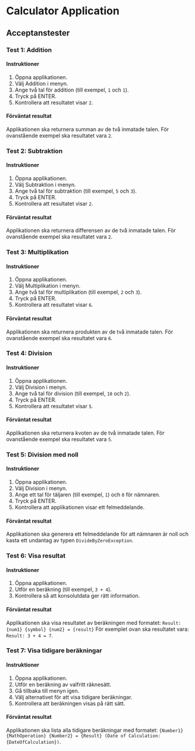 # Calculator Application

## Acceptanstester

### Test 1: Addition

#### Instruktioner
1. Öppna applikationen.
2. Välj Addition i menyn.
3. Ange två tal för addition (till exempel, `1` och `1`).
4. Tryck på ENTER.
5. Kontrollera att resultatet visar `2`.

#### Förväntat resultat
Applikationen ska returnera summan av de två inmatade talen. För ovanstående exempel ska resultatet vara `2`.

### Test 2: Subtraktion

#### Instruktioner
1. Öppna applikationen.
2. Välj Subtraktion i menyn.
3. Ange två tal för subtraktion (till exempel, `5` och `3`).
4. Tryck på ENTER.
5. Kontrollera att resultatet visar `2`.

#### Förväntat resultat
Applikationen ska returnera differensen av de två inmatade talen. För ovanstående exempel ska resultatet vara `2`.

### Test 3: Multiplikation

#### Instruktioner
1. Öppna applikationen.
2. Välj Multiplikation i menyn.
3. Ange två tal för multiplikation (till exempel, `2` och `3`).
4. Tryck på ENTER.
5. Kontrollera att resultatet visar `6`.

#### Förväntat resultat
Applikationen ska returnera produkten av de två inmatade talen. För ovanstående exempel ska resultatet vara `6`.

### Test 4: Division

#### Instruktioner
1. Öppna applikationen.
2. Välj Division i menyn.
3. Ange två tal för division (till exempel, `10` och `2`).
4. Tryck på ENTER.
5. Kontrollera att resultatet visar `5`.

#### Förväntat resultat
Applikationen ska returnera kvoten av de två inmatade talen. För ovanstående exempel ska resultatet vara `5`.

### Test 5: Division med noll

#### Instruktioner
1. Öppna applikationen.
2. Välj Division i menyn.
3. Ange ett tal för täljaren (till exempel, `1`) och `0` för nämnaren.
4. Tryck på ENTER.
5. Kontrollera att applikationen visar ett felmeddelande.

#### Förväntat resultat
Applikationen ska generera ett felmeddelande för att nämnaren är noll och kasta ett undantag av typen `DivideByZeroException`.

### Test 6: Visa resultat

#### Instruktioner
1. Öppna applikationen.
2. Utför en beräkning (till exempel, `3 + 4`).
3. Kontrollera så att konsolutdata ger rätt information.

#### Förväntat resultat
Applikationen ska visa resultatet av beräkningen med formatet:
`Result: {num1} {symbol} {num2} = {result}`
För exemplet ovan ska resultatet vara: `Result: 3 + 4 = 7`.

### Test 7: Visa tidigare beräkningar

#### Instruktioner
1. Öppna applikationen.
2. Utför en beräkning av valfritt räknesätt.
3. Gå tillbaka till menyn igen.
4. Välj alternativet för att visa tidigare beräkningar.
5. Kontrollera att beräkningen visas på rätt sätt.

#### Förväntat resultat
Applikationen ska lista alla tidigare beräkningar med formatet:
`{Number1} {MathOperation} {Number2} = {Result} (Date of Calculation: {DateOfCalculation})`.
